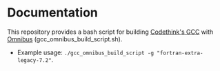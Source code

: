 # Documentation

This repository provides a bash script for building
[Codethink's GCC](https://github.com/CodethinkLabs/gcc)
with [Omnibus](https://github.com/CodethinkLabs/omnibus-codethink-toolchain)
(gcc_omnibus_build_script.sh).
- Example usage: `./gcc_omnibus_build_script -g "fortran-extra-legacy-7.2"`.
